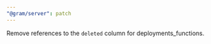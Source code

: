 ```yaml
---
"@gram/server": patch
---
```


Remove references to the `deleted` column for deployments_functions.
